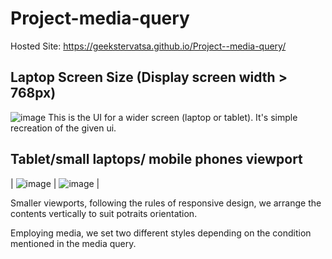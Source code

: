 # Project-media-query
Hosted Site: https://geekstervatsa.github.io/Project--media-query/

## Laptop Screen Size (Display screen width > 768px)
![image](https://github.com/GeeksterVatsa/Project--media-query/assets/144803484/e5a08e23-ffaf-4586-aaf5-3a189cc1a44f)
This is the UI for a wider screen (laptop or tablet). It's simple recreation of the given ui.

## Tablet/small laptops/ mobile phones viewport
| ![image](https://github.com/GeeksterVatsa/Project--media-query/assets/144803484/fe354948-03bb-4a6b-a062-f6453d81939c)  | ![image](https://github.com/GeeksterVatsa/Project--media-query/assets/144803484/56add5e3-57f2-438e-b510-a4a00f3f71b2) |



Smaller viewports, following the rules of responsive design, we arrange the contents vertically to suit potraits orientation.

Employing media, we set two different styles depending on the condition mentioned in the media query.

